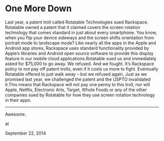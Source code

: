 # One More Down
Last year, a patent troll called Rotatable Technologies sued Rackspace. Rotatable owned a patent that it claimed covers the screen rotation technology that comes standard in just about every smartphone. You know, when you flip your device sideways and the screen shifts orientation from portrait mode to landscape mode? Like nearly all the apps in the Apple and Android app stores, Rackspace uses standard functionality provided by Apple’s libraries and Android open source software to provide this display feature in our mobile cloud applications.Rotatable sued us and immediately asked for $75,000 to go away. We refused. And we fought. It’s Rackspace policy to not pay off patent trolls, even if it costs us more to fight. Eventually Rotatable offered to just walk away – but we refused again. Just as we promised last year, we challenged the patent and the USPTO invalidated it.This means that Rackspace will not pay one penny to this troll, nor will Apple, Netflix, Electronic Arts, Target, Whole Foods or any of the other companies sued by Rotatable for how they use screen rotation technology in their apps.

---

Awesome. 







at

September 22, 2014















